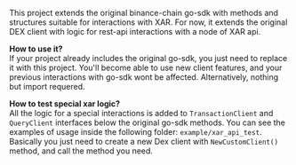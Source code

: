 This project extends the original binance-chain go-sdk with methods and structures suitable for interactions with XAR. For now, it extends the original DEX client with logic for rest-api interactions with a node of XAR api.

**How to use it?**   
If your project already includes the original go-sdk, you just need to replace it with this project. You'll become able to use new client features, and your previous interactions with go-sdk wont be affected. Alternatively, nothing but import requered.

**How to test special xar logic?**   
All the logic for a special interactions is added to `TransactionClient` and `QueryClient` interfaces below the original go-sdk methods. You can see the examples of usage inside the following folder: `example/xar_api_test`.   
Basically you just need to create a new Dex client with `NewCustomClient()` method, and call the method you need.  
